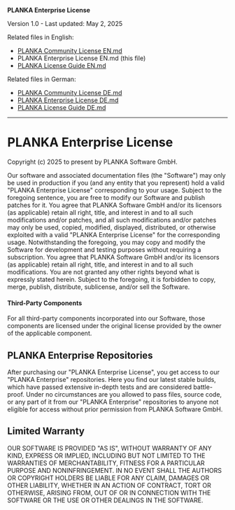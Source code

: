 **PLANKA Enterprise License**

Version 1.0 - Last updated: May 2, 2025

Related files in English:
- [PLANKA Community License EN.md](https://github.com/plankanban/planka/blob/master/LICENSES/PLANKA%20Community%20License%20EN.md)
- PLANKA Enterprise License EN.md (this file)
- [PLANKA License Guide EN.md](https://github.com/plankanban/planka/blob/master/LICENSES/PLANKA%20License%20Guide%20EN.md)

Related files in German:
- [PLANKA Community License DE.md](https://github.com/plankanban/planka/blob/master/LICENSES/PLANKA%20Community%20License%20DE.md)
- [PLANKA Enterprise License DE.md](https://github.com/plankanban/planka/blob/master/LICENSES/PLANKA%20Enterprise%20License%20DE.md)
- [PLANKA License Guide DE.md](https://github.com/plankanban/planka/blob/master/LICENSES/PLANKA%20License%20Guide%20DE.md)

---

# PLANKA Enterprise License

Copyright (c) 2025 to present by PLANKA Software GmbH.

Our software and associated documentation files (the "Software") may only be used in production if you (and any entity that you represent) hold a valid "PLANKA Enterprise License" corresponding to your usage. Subject to the foregoing sentence, you are free to modify our Software and publish patches for it. You agree that PLANKA Software GmbH and/or its licensors (as applicable) retain all right, title, and interest in and to all such modifications and/or patches, and all such modifications and/or patches may only be used, copied, modified, displayed, distributed, or otherwise exploited with a valid "PLANKA Enterprise License" for the corresponding usage. Notwithstanding the foregoing, you may copy and modify the Software for development and testing purposes without requiring a subscription. You agree that PLANKA Software GmbH and/or its licensors (as applicable) retain all right, title, and interest in and to all such modifications. You are not granted any other rights beyond what is expressly stated herein. Subject to the foregoing, it is forbidden to copy, merge, publish, distribute, sublicense, and/or sell the Software.

#### Third-Party Components

For all third-party components incorporated into our Software, those components are licensed under the original license provided by the owner of the applicable component.

## PLANKA Enterprise Repositories

After purchasing our "PLANKA Enterprise License", you get access to our "PLANKA Enterprise" repositories. Here you find our latest stable builds, which have passed extensive in-depth tests and are considered battle-proof. Under no circumstances are you allowed to pass files, source code, or any part of it from our "PLANKA Enterprise" repositories to anyone not eligible for access without prior permission from PLANKA Software GmbH.

## Limited Warranty

OUR SOFTWARE IS PROVIDED "AS IS", WITHOUT WARRANTY OF ANY KIND, EXPRESS OR IMPLIED, INCLUDING BUT NOT LIMITED TO THE WARRANTIES OF MERCHANTABILITY, FITNESS FOR A PARTICULAR PURPOSE AND NONINFRINGEMENT. IN NO EVENT SHALL THE AUTHORS OR COPYRIGHT HOLDERS BE LIABLE FOR ANY CLAIM, DAMAGES OR OTHER LIABILITY, WHETHER IN AN ACTION OF CONTRACT, TORT OR OTHERWISE, ARISING FROM, OUT OF OR IN CONNECTION WITH THE SOFTWARE OR THE USE OR OTHER DEALINGS IN THE SOFTWARE.
